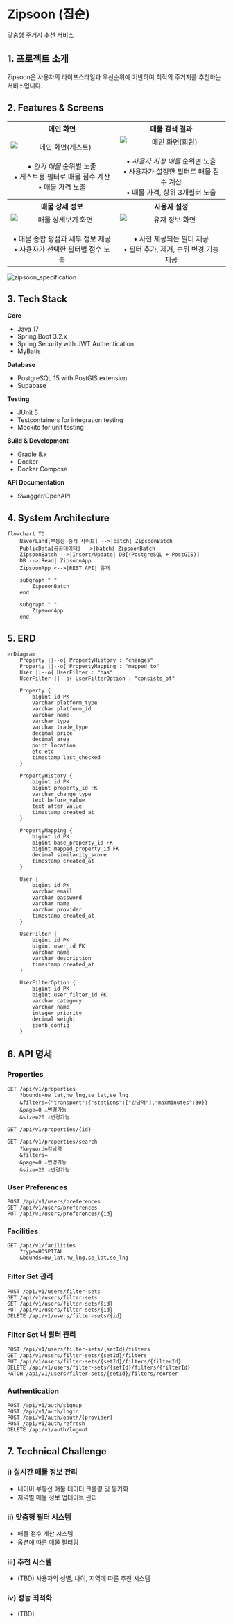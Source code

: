 # Zipsoon (집순)
맞춤형 주거지 추천 서비스

## 1. 프로젝트 소개

Zipsoon은 사용자의 라이프스타일과 우선순위에 기반하여 최적의 주거지를 추천하는 서비스입니다.

## 2. Features & Screens

<table>
  <tr>
    <th style="width: 50%; text-align: center;">메인 화면</th>
    <th style="width: 50%; text-align: center;">매물 검색 결과</th>
  </tr>
  <tr>
    <td style="text-align: center;">
      <img src="/assets/images/guest-screen.png" alt="메인 화면(게스트)" style="display: block; margin: 0 auto;">
      <br>
      • <i>인기 매물</i> 순위별 노출<br>
      • 게스트용 필터로 매물 점수 계산<br>
      • 매물 가격 노출
    </td>
    <td style="text-align: center;">
      <img src="/assets/images/user-screen.png" alt="메인 화면(회원)" style="display: block; margin: 0 auto;">
      <br>
      • <i>사용자 지정 매물</i> 순위별 노출<br>
      • 사용자가 설정한 필터로 매물 점수 계산<br>
      • 매물 가격, 상위 3개필터 노출
    </td>
  </tr>
  <tr>
    <th style="text-align: center;">매물 상세 정보</th>
    <th style="text-align: center;">사용자 설정</th>
  </tr>
  <tr>
    <td style="text-align: center;">
      <img src="/assets/images/detail-screen.png" alt="매물 상세보기 화면" style="display: block; margin: 0 auto;">
      <br>
      • 매물 종합 평점과 세부 정보 제공<br>
      • 사용자가 선택한 필터별 점수 노출
    </td>
    <td style="text-align: center;">
      <img src="/assets/images/settings-screen.png" alt="유저 정보 화면" style="display: block; margin: 0 auto;">
      <br>
      • 사전 제공되는 필터 제공<br>
      • 필터 추가, 제거, 순위 변경 기능 제공
    </td>
  </tr>
</table>

![zipsoon_specification](https://github.com/user-attachments/assets/f576f0b6-dc21-4ace-b5f7-e3aef9801c47)

## 3. Tech Stack

**Core**
- Java 17
- Spring Boot 3.2.x
- Spring Security with JWT Authentication
- MyBatis

**Database**
- PostgreSQL 15 with PostGIS extension
- Supabase

**Testing**
- JUnit 5
- Testcontainers for integration testing
- Mockito for unit testing

**Build & Development**
- Gradle 8.x
- Docker
- Docker Compose

**API Documentation**
- Swagger/OpenAPI

## 4. System Architecture
```mermaid
flowchart TD
    NaverLand[부동산 중개 사이트] -->|batch| ZipsoonBatch
    PublicData[공공데이터] -->|batch| ZipsoonBatch
    ZipsoonBatch -->|Insert/Update| DB[(PostgreSQL + PostGIS)]
    DB -->|Read| ZipsoonApp
    ZipsoonApp <-->|REST API| 유저
    
    subgraph " "
        ZipsoonBatch
    end
    
    subgraph " "
        ZipsoonApp
    end
```

## 5. ERD
```mermaid
erDiagram
    Property ||--o{ PropertyHistory : "changes"
    Property ||--o{ PropertyMapping : "mapped_to"
    User ||--o{ UserFilter : "has"
    UserFilter ||--o{ UserFilterOption : "consists_of"
    
    Property {
        bigint id PK
        varchar platform_type
        varchar platform_id
        varchar name
        varchar type
        varchar trade_type
        decimal price
        decimal area
        point location
        etc etc
        timestamp last_checked
    }

    PropertyHistory {
        bigint id PK
        bigint property_id FK
        varchar change_type
        text before_value
        text after_value
        timestamp created_at
    }

    PropertyMapping {
        bigint id PK
        bigint base_property_id FK
        bigint mapped_property_id FK
        decimal similarity_score
        timestamp created_at
    }

    User {
        bigint id PK
        varchar email
        varchar password
        varchar name
        varchar provider
        timestamp created_at
    }

    UserFilter {
        bigint id PK
        bigint user_id FK
        varchar name
        varchar description
        timestamp created_at
    }

    UserFilterOption {
        bigint id PK
        bigint user_filter_id FK
        varchar category
        varchar name
        integer priority 
        decimal weight
        jsonb config
    }
```

## 6. API 명세

### Properties
```http
GET /api/v1/properties
    ?bounds=nw_lat,nw_lng,se_lat,se_lng
    &filters={"transport":{"stations":["강남역"],"maxMinutes":30}}
    &page=0 ⚠️변경가능
    &size=20 ⚠️변경가능

GET /api/v1/properties/{id}

GET /api/v1/properties/search
    ?keyword=강남역
    &filters=
    &page=0 ⚠️변경가능
    &size=20 ⚠️변경가능
```

### User Preferences 
```http
POST /api/v1/users/preferences
GET /api/v1/users/preferences
PUT /api/v1/users/preferences/{id}
```

### Facilities
```http
GET /api/v1/facilities
    ?type=HOSPITAL
    &bounds=nw_lat,nw_lng,se_lat,se_lng
```

### Filter Set 관리
```http
POST /api/v1/users/filter-sets
GET /api/v1/users/filter-sets
GET /api/v1/users/filter-sets/{id}
PUT /api/v1/users/filter-sets/{id}
DELETE /api/v1/users/filter-sets/{id}
```

### Filter Set 내 필터 관리
```http
POST /api/v1/users/filter-sets/{setId}/filters
GET /api/v1/users/filter-sets/{setId}/filters
PUT /api/v1/users/filter-sets/{setId}/filters/{filterId}
DELETE /api/v1/users/filter-sets/{setId}/filters/{filterId}
PATCH /api/v1/users/filter-sets/{setId}/filters/reorder
```

### Authentication
```http
POST /api/v1/auth/signup
POST /api/v1/auth/login
POST /api/v1/auth/oauth/{provider}
POST /api/v1/auth/refresh
DELETE /api/v1/auth/logout
```


## 7. Technical Challenge

### i) 실시간 매물 정보 관리
- 네이버 부동산 매물 데이터 크롤링 및 동기화
- 지역별 매물 정보 업데이트 관리

### ii) 맞춤형 필터 시스템
- 매물 점수 계산 시스템
- 옵션에 따른 매물 필터링

### iii) 추천 시스템
- (TBD) 사용자의 성별, 나이, 지역에 따른 추천 시스템

### iv) 성능 최적화
- (TBD)
